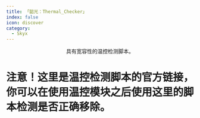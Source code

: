 ```yaml
---
title: 「韶光：Thermal_Checker」
index: false
icon: discover
category:
  - Skyx
---
```

<div align="center">
具有宽容性的温控检测脚本。
</div>

# 注意！这里是温控检测脚本的官方链接，你可以在使用温控模块之后使用这里的脚本检测是否正确移除。